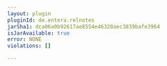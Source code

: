 ```yaml
---
layout: plugin
pluginId: de.entera.relnotes
jarSha1: dca06a0b92617ae8554e46320aec3839bafe3964
isJarAvailable: true
error: NONE
violations: []

---
```

